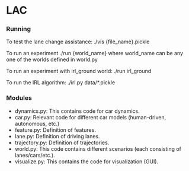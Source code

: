 # LAC

### Running

To test the lane change assistance:
./vis {file_name}.pickle

To run an experiment
./run {world_name}
where world_name can be any one of the worlds defined in world.py

To run an experiment with irl_ground world:
./run irl_ground

To run the IRL algorithm:
./irl.py data/*.pickle

### Modules

- dynamics.py: This contains code for car dynamics.
- car.py: Relevant code for different car models (human-driven, autonomous, etc.)
- feature.py: Definition of features.
- lane.py: Definition of driving lanes.
- trajectory.py: Definition of trajectories.
- world.py: This code contains different scenarios (each consisting of lanes/cars/etc.).
- visualize.py: This contains the code for visualization (GUI).
